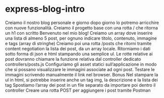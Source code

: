 # express-blog-intro
Creiamo il nostro blog personale e giorno dopo giorno lo potremo arricchire con nuove funzionalità.
Creiamo il progetto base con una rotta / che ritorna un h1 con scritto Benvenuto nel mio blog!
Creiamo un array dove inserire una lista di almeno 5 post, per ognuno indicare titolo, contenuto, immagine e tags (array di stringhe)
Creiamo poi una rotta /posts che ritorni tramite content negotiation la lista dei post, da un array locale. Ritorniamo i dati sotto forma di json e html stampando una semplice ul.
Le rotte relative ai post dovranno chiamare la funzione relativa dal controller dedicato controllers/posts.js
Configuriamo gli asset statici sull’applicazione in modo che si possano visualizzare le immagini associate ad ogni post.
Testare le immagini scrivendo manualmente il link nel browser.
Bonus
Nel stampare la ul in html, si potrebbe inserire anche un tag img, la descrizione e la lista dei tag
Spostiamo l’array dei post in un file separato da importare poi dentro il controller
Creare una rotta POST per aggiungere i post tramite Postman
